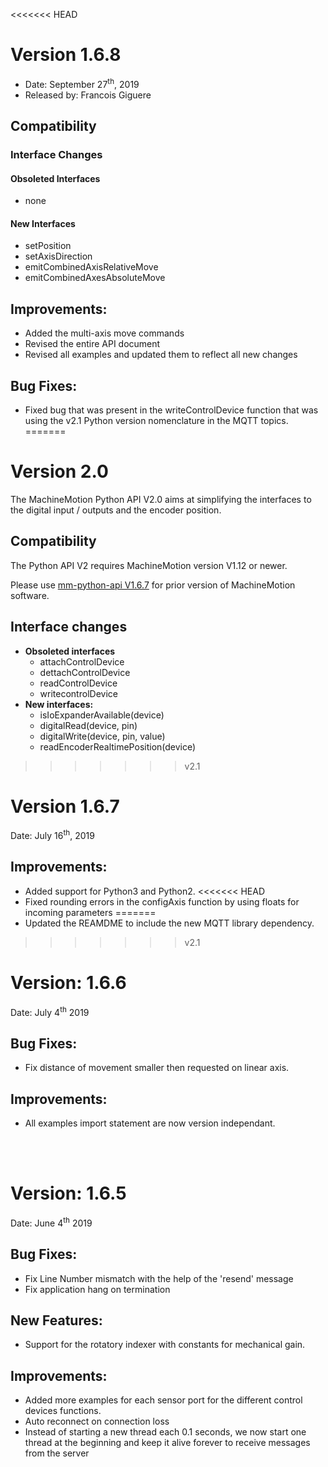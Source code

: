 <<<<<<< HEAD
# Version 1.6.8

- Date:         September 27<sup>th</sup>, 2019
- Released by:  Francois Giguere

## Compatibility

### Interface Changes

#### Obsoleted Interfaces
- none

#### New Interfaces
- setPosition
- setAxisDirection
- emitCombinedAxisRelativeMove
- emitCombinedAxesAbsoluteMove

## Improvements:
- Added the multi-axis move commands
- Revised the entire API document
- Revised all examples and updated them to reflect all new changes

## Bug Fixes:
- Fixed bug that was present in the writeControlDevice function that was using the v2.1 Python version nomenclature in the MQTT topics.
=======
# Version 2.0

The MachineMotion Python API V2.0 aims at simplifying the interfaces to the digital input / outputs and the encoder position.

## Compatibility

 The Python API V2 requires MachineMotion version V1.12 or newer.
 
 Please use [mm-python-api V1.6.7](https://github.com/VentionCo/mm-python-api/releases/tag/v1.6.7) for prior version of MachineMotion software.

## Interface changes
- **Obsoleted interfaces**
    - attachControlDevice
    - dettachControlDevice
    - readControlDevice
    - writecontrolDevice
- **New interfaces:**
    - isIoExpanderAvailable(device)
    - digitalRead(device, pin)
    - digitalWrite(device, pin, value)
    - readEncoderRealtimePosition(device)

>>>>>>> v2.1

# Version 1.6.7

Date: July 16<sup>th</sup>, 2019

## Improvements:
- Added support for Python3 and Python2.
<<<<<<< HEAD
- Fixed rounding errors in the configAxis function by using floats for incoming parameters
=======
- Updated the REAMDME to include the new MQTT library dependency.

>>>>>>> v2.1

# Version: 1.6.6

Date:  July 4<sup>th</sup> 2019

## Bug Fixes:
- Fix distance of movement smaller then requested on linear axis.

## Improvements:
- All examples import statement are now version independant.

<br><br>
# Version: 1.6.5

Date:  June 4<sup>th</sup> 2019

## Bug Fixes:
- Fix Line Number mismatch with the help of the 'resend' message
- Fix application hang on termination 

## New Features:
- Support for the rotatory indexer with constants for mechanical gain.

## Improvements:
- Added more examples for each sensor port for the different control devices functions.
- Auto reconnect on connection loss
- Instead of starting a new thread each 0.1 seconds, we now start one thread at the beginning and keep it alive forever to receive messages from the server

